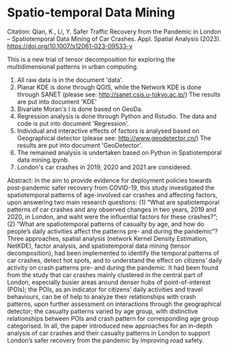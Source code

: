 # Spatio-temporal Data Mining
Citation: Qian, K., Li, Y. Safer Traffic Recovery from the Pandemic in London – Spatiotemporal Data Mining of Car Crashes. Appl. Spatial Analysis (2023). https://doi.org/10.1007/s12061-023-09533-y

This is a new trial of tensor decomposition for exploring the multidimensional patterns in urban computing.
1. All raw data is in the document 'data'.
2. Planar KDE is done through QGIS, while the Network KDE is done through SANET (please see: http://sanet.csis.u-tokyo.ac.jp/)
The results are put into document 'KDE'
3. Bivariate Moran's I is done based on GeoDa.
4. Regression analysis is done through Python and Rstudio.
The data and code is put into document 'Regression'.
5. Individual and interactive effects of factors is analysed based on Geographical detector (please see: http://www.geodetector.cn/)
The results are put into document 'GeoDetector'.
6. The remained analysis is undertaken based on Python in Spatiotemporal data mining.ipynb.
7. London's car crashes in 2019, 2020 and 2021 are considered.

Abstract:
In the aim to provide evidence for deployment policies towards post-pandemic safer recovery from COVID-19, this study investigated the spatiotemporal patterns of age-involved car crashes and affecting factors, upon answering two main research questions: (1) “What are spatiotemporal patterns of car crashes and any observed changes in two years, 2019 and 2020, in London, and waht were the influential factors for these crashes?”; (2) “What are spatiotemporal patterns of casualty by age, and how do people’s daily activities affect the patterns pre- and during the pandemic”? Three approaches, spatial analysis (network Kernel Density Estimation, NetKDE), factor analysis, and spatiotemporal data mining (tensor decomposition), had been implemented to identify the temporal patterns of car crashes, detect hot spots, and to understand the effect on citizens’ daily activity on crash patterns pre- and during the pandemic. It had been found from the study that car crashes mainly clustered in the central part of London, especially busier areas around denser hubs of point-of-interest (POIs); the POIs, as an indicator for citizens’ daily activities and travel behaviours, can be of help to analyze their relationships with crash patterns, upon further assessment on interactions through the geographical detector; the casualty patterns varied by age group, with distinctive relationships between POIs and crash pattern for corresponding age group categorised. In all, the paper introduced new approaches for an in-depth analysis of car crashes and their casualty patterns in London to support London’s safer recovery from the pandemic by improving road safety.
